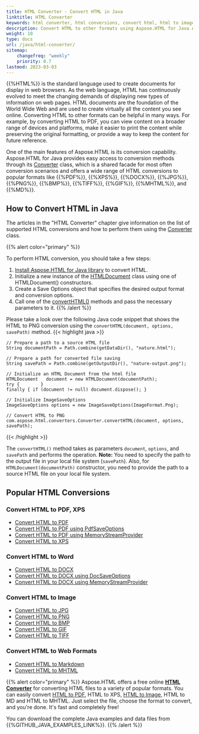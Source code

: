 ```yaml
---
title: HTML Converter - Convert HTML in Java
linktitle: HTML Converter
keywords: html converter, html conversions, convert html, html to image, convert html to image, java example, online converter, java code
description: Convert HTML to other formats using Aspose.HTML for Java API or Online HTML Converter. Consider Java example of HTML to PNG conversion.
weight: 10
type: docs
url: /java/html-converter/
sitemap:
    changefreq: "weekly"
    priority: 0.7
lastmod: 2023-03-03
---
```


{{%HTML%}} is the standard language used to create documents for display in web browsers. As the web language, HTML has continuously evolved to meet the changing demands of displaying new types of information on web pages. HTML documents are the foundation of the World Wide Web and are used to create virtually all the content you see online. Converting HTML to other formats can be helpful in many ways. For example, by converting HTML to PDF, you can view content on a broader range of devices and platforms, make it easier to print the content while preserving the original formatting, or provide a way to keep the content for future reference.

One of the main features of Aspose.HTML is its conversion capability. Aspose.HTML for Java provides easy access to conversion methods through its [Converter](https://reference.aspose.com/html/java/com.aspose.html.converters/Converter) class, which is a shared facade for most often conversion scenarios and offers a wide range of HTML conversions to popular formats like {{%PDF%}}, {{%XPS%}}, {{%DOCX%}}, {{%JPG%}}, {{%PNG%}}, {{%BMP%}}, {{%TIFF%}}, {{%GIF%}}, {{%MHTML%}},  and {{%MD%}}. 

## **How to Convert HTML in Java**

The articles in the "HTML Converter" chapter give information on the list of supported HTML conversions and how to perform them using the [Converter](https://reference.aspose.com/html/java/com.aspose.html.converters/Converter) class.

{{% alert color="primary" %}} 

To perform HTML conversion, you should take a few steps:

1. [Install Aspose.HTML for Java library](/html/java/getting-started/installation/) to convert HTML.
2. Initialize a new instance of the [HTMLDocument](https://reference.aspose.com/html/java/com.aspose.html/HTMLDocument) class using one of HTMLDocument() constructors.
3. Create a Save Options object that specifies the desired output format and conversion options.
4. Call one of the [convertHTML()](https://reference.aspose.com/html/java/com.aspose.html.converters/converter) methods and pass the necessary parameters to it.
{{% /alert %}}   

Please take a look over the following Java code snippet that shows the HTML to PNG conversion using the `convertHTML(document, options, savePath)` method.
{{< highlight java >}}

	// Prepare a path to a source HTML file
    String documentPath = Path.combine(getDataDir(), "nature.html");

    // Prepare a path for converted file saving 
    String savePath = Path.combine(getOutputDir(), "nature-output.png");
    
	// Initialize an HTML Document from the html file
    HTMLDocument   document = new HTMLDocument(documentPath);
    try {        }
    finally { if (document != null) document.dispose(); }

    // Initialize ImageSaveOptions 
    ImageSaveOptions options = new ImageSaveOptions(ImageFormat.Png);

    // Convert HTML to PNG
    com.aspose.html.converters.Converter.convertHTML(document, options, savePath);

{{< /highlight >}}

 The `convertHTML()` method takes as parameters `document`,  `options`, and `savePath` and performs the operation. **Note:** You need to specify the path to the output file in your local file system (`savePath`). Also, for `HTMLDocument(documentPath)` constructor, you need to provide the path to a source HTML file on your local file system. 

## **Popular HTML Conversions**

<div class="row">
	<div class="col-md-3">
		<h3>Convert HTML to PDF, XPS</h3>				
		<ul>
			<li><a href="/html/java/convert-html-to-pdf/">Convert HTML to PDF</a></li>
			<li><a href="/html/java/convert-html-to-pdf/#convert-html-to-pdf-in-java-using-pdfsaveoptions">Convert HTML to PDF using PdfSaveOptions</a></li>
			<li><a href="/html/java/convert-html-to-pdf/">Convert HTML to PDF using MemoryStreamProvider</a></li>
			<li><a href="/html/java/convert-html-to-xps/">Convert HTML to XPS</a></li>					
		</ul>
	</div>
	<div class="col-md-3">
		<h3>Convert HTML to Word</h3>	
		<ul>
			<li><a href="/html/java/convert-html-to-docx/">Convert HTML to DOCX</a></li>
			<li><a href="/html/java/convert-html-to-docx/#convert-html-to-docx-using-docsaveoptions">Convert HTML to DOCX using DocSaveOptions</a></li>
			<li><a href="/html/java/convert-html-to-docx/">Convert HTML to DOCX using MemoryStreamProvider</a></li>
	</div>
	<div class="col-md-3">
		<h3>Convert HTML to Image</h3>	
		</ul>
		<ul>
			<li><a href="/html/java/convert-html-to-image/#convert-html-to-jpg">Convert HTML to JPG</a></li>
			<li><a href="/html/java/convert-html-to-image/#convert-html-to-png">Convert HTML to PNG</a></li>
			<li><a href="/html/java/convert-html-to-image/#convert-html-to-bmp">Convert HTML to BMP</a></li>
			<li><a href="/html/java/convert-html-to-image/#convert-html-to-gif">Convert HTML to GIF</a></li>
			<li><a href="/html/java/convert-html-to-image/#convert-html-to-tiff">Convert HTML to TIFF</a></li>						
		</ul>
	</div>
	<div class="col-md-3">
		<h3>Convert HTML to Web Formats</h3>
		<ul>
			<li><a href="/html/java/convert-html-to-markdown/">Convert HTML to Markdown</a></li>
			<li><a href="/html/java/convert-html-to-mhtml/">Convert HTML to MHTML</a></li>			
		</ul>
	</div>	
</div>

{{% alert color="primary" %}}
Aspose.HTML offers a free online [**HTML Converter**](https://products.aspose.app/html/conversion) for converting HTML files to a variety of popular formats. You can easily convert  [HTML to PDF,](https://products.aspose.app/html/conversion/html-to-pdf) HTML to XPS, [HTML to Image,](https://products.aspose.app/html/conversion/html-to-image) HTML to MD and HTML to MHTML. Just select the file, choose the format to convert, and you're done. It's fast and completely free!

You can download the complete Java examples and data files from {{%GITHUB_JAVA_EXAMPLES_LINK%}}.
{{% /alert %}} 
